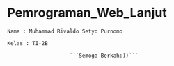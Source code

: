 # Pemrograman_Web_Lanjut 

``` Nama : Muhammad Rivaldo Setyo Purnomo ```



```Kelas : TI-2B ```

                        ```Semoga Berkah:))```
